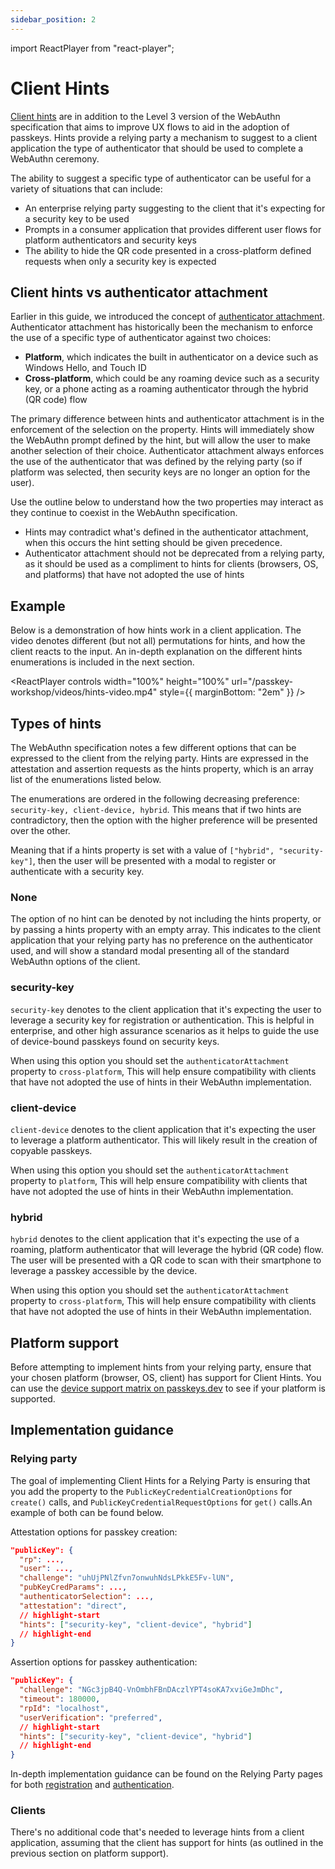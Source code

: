 ```yaml
---
sidebar_position: 2
---
```


import ReactPlayer from "react-player";

# Client Hints

[Client hints](https://www.w3.org/TR/webauthn-3/#enum-hints) are in addition to the Level 3 version of the WebAuthn specification that aims to improve UX flows to aid in the adoption of passkeys. Hints provide a relying party a mechanism to suggest to a client application the type of authenticator that should be used to complete a WebAuthn ceremony.

The ability to suggest a specific type of authenticator can be useful for a variety of situations that can include:

- An enterprise relying party suggesting to the client that it's expecting for a security key to be used
- Prompts in a consumer application that provides different user flows for platform authenticators and security keys
- The ability to hide the QR code presented in a cross-platform defined requests when only a security key is expected

## Client hints vs authenticator attachment

Earlier in this guide, we introduced the concept of [authenticator attachment](https://yubicolabs.github.io/passkey-workshop/docs/relying-party/reg-flow#:~:text=discouraged-,authenticatorAttachment,-defines%20the%20AuthenticatorAttachment). Authenticator attachment has historically been the mechanism to enforce the use of a specific type of authenticator against two choices:

- **Platform**, which indicates the built in authenticator on a device such as Windows Hello, and Touch ID
- **Cross-platform**, which could be any roaming device such as a security key, or a phone acting as a roaming authenticator through the hybrid (QR code) flow

The primary difference between hints and authenticator attachment is in the enforcement of the selection on the property. Hints will immediately show the WebAuthn prompt defined by the hint, but will allow the user to make another selection of their choice. Authenticator attachment always enforces the use of the authenticator that was defined by the relying party (so if platform was selected, then security keys are no longer an option for the user).

Use the outline below to understand how the two properties may interact as they continue to coexist in the WebAuthn specification.

- Hints may contradict what's defined in the authenticator attachment, when this occurs the hint setting should be given precedence.
- Authenticator attachment should not be deprecated from a relying party, as it should be used as a compliment to hints for clients (browsers, OS, and platforms) that have not adopted the use of hints

## Example

Below is a demonstration of how hints work in a client application. The video denotes different (but not all) permutations for hints, and how the client reacts to the input. An in-depth explanation on the different hints enumerations is included in the next section.

<ReactPlayer
controls
width="100%"
height="100%"
url="/passkey-workshop/videos/hints-video.mp4"
style={{ marginBottom: "2em" }}
/>

## Types of hints

The WebAuthn specification notes a few different options that can be expressed to the client from the relying party. Hints are expressed in the attestation and assertion requests as the hints property, which is an array list of the enumerations listed below.

The enumerations are ordered in the following decreasing preference: `security-key, client-device, hybrid`. This means that if two hints are contradictory, then the option with the higher preference will be presented over the other.

Meaning that if a hints property is set with a value of `["hybrid", "security-key"]`, then the user will be presented with a modal to register or authenticate with a security key.

### None

The option of no hint can be denoted by not including the hints property, or by passing a hints property with an empty array. This indicates to the client application that your relying party has no preference on the authenticator used, and will show a standard modal presenting all of the standard WebAuthn options of the client.

### security-key

`security-key` denotes to the client application that it's expecting the user to leverage a security key for registration or authentication. This is helpful in enterprise, and other high assurance scenarios as it helps to guide the use of device-bound passkeys found on security keys.

When using this option you should set the `authenticatorAttachment` property to `cross-platform`, This will help ensure compatibility with clients that have not adopted the use of hints in their WebAuthn implementation.

### client-device

`client-device` denotes to the client application that it's expecting the user to leverage a platform authenticator. This will likely result in the creation of copyable passkeys.

When using this option you should set the `authenticatorAttachment` property to `platform`, This will help ensure compatibility with clients that have not adopted the use of hints in their WebAuthn implementation.

### hybrid

`hybrid` denotes to the client application that it's expecting the use of a roaming, platform authenticator that will leverage the hybrid (QR code) flow. The user will be presented with a QR code to scan with their smartphone to leverage a passkey accessible by the device.

When using this option you should set the `authenticatorAttachment` property to `cross-platform`, This will help ensure compatibility with clients that have not adopted the use of hints in their WebAuthn implementation.

## Platform support

Before attempting to implement hints from your relying party, ensure that your chosen platform (browser, OS, client) has support for Client Hints. You can use the [device support matrix on passkeys.dev](https://passkeys.dev/device-support/) to see if your platform is supported.

## Implementation guidance

### Relying party

The goal of implementing Client Hints for a Relying Party is ensuring that you add the property to the `PublicKeyCredentialCreationOptions` for `create()` calls, and `PublicKeyCredentialRequestOptions` for `get()` calls.An example of both can be found below.

Attestation options for passkey creation:

```json
"publicKey": {
  "rp": ...,
  "user": ...,
  "challenge": "uhUjPNlZfvn7onwuhNdsLPkkE5Fv-lUN",
  "pubKeyCredParams": ...,
  "authenticatorSelection": ...,
  "attestation": "direct",
  // highlight-start
  "hints": ["security-key", "client-device", "hybrid"]
  // highlight-end
}
```

Assertion options for passkey authentication:

```json
"publicKey": {
  "challenge": "NGc3jpB4Q-VnOmbhFBnDAczlYPT4soKA7xviGeJmDhc",
  "timeout": 180000,
  "rpId": "localhost",
  "userVerification": "preferred",
  // highlight-start
  "hints": ["security-key", "client-device", "hybrid"]
  // highlight-end
}
```

In-depth implementation guidance can be found on the Relying Party pages for both [registration](/docs/relying-party/reg-flow) and [authentication](/docs/relying-party/auth-flow).

### Clients

There's no additional code that's needed to leverage hints from a client application, assuming that the client has support for hints (as outlined in the previous section on platform support).
